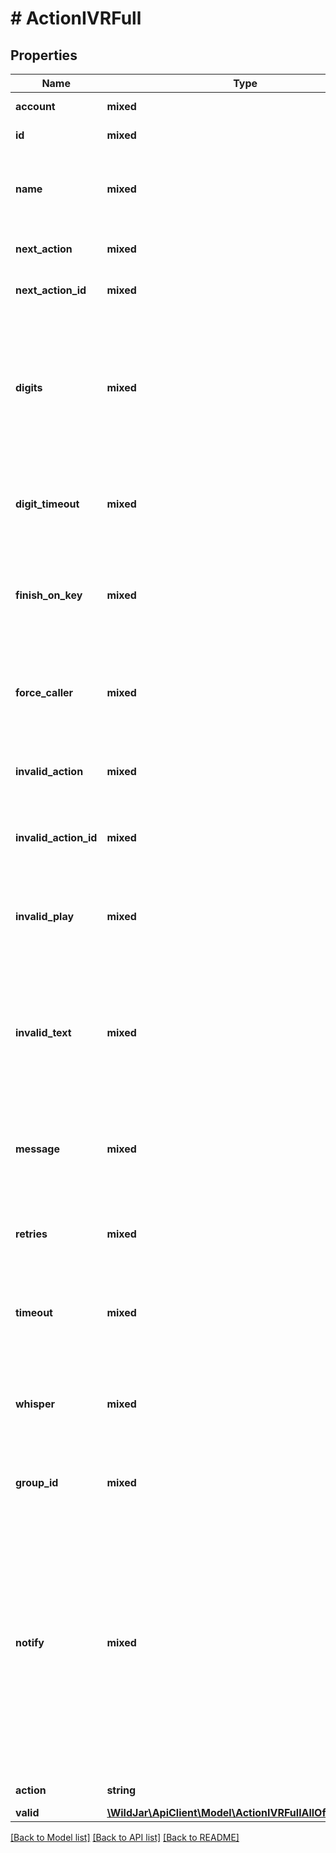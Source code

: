 # # ActionIVRFull

## Properties

Name | Type | Description | Notes
------------ | ------------- | ------------- | -------------
**account** | **mixed** | The account ID. | [optional] [readonly]
**id** | **mixed** | The action ID. | [optional] [readonly]
**name** | **mixed** | Friendly name of the call flow action. Used to easily identify an action in the call flow. | [optional]
**next_action** | **mixed** | Next action type to route to in the call flow. | [optional]
**next_action_id** | **mixed** | Next action ID to route to in the call flow. | [optional]
**digits** | **mixed** | The number of digits required for input to be valid and routed to that option. If fewer digits are requierd for an option, it can be overridden by pressing the digit set in finishOnKey. | [optional]
**digit_timeout** | **mixed** | The number of seconds to listen for a digit before sending the user to the next action. | [optional]
**finish_on_key** | **mixed** | The digit which indicates the input is finished. Standard behaviour and default is to use the hash key (\&quot;#\&quot;). | [optional]
**force_caller** | **mixed** | The phone number to force as the caller ID when calling the target (must be a WildJar geo or mobile number). | [optional]
**invalid_action** | **mixed** | The action type to route to in the call flow if an invalid option is entered. | [optional]
**invalid_action_id** | **mixed** | The action ID to route to in the call flow if an invalid option is entered. | [optional]
**invalid_play** | **mixed** | The URI to an MP3 file to play after an invalid input. Only populate if **not** using TTS in invalidText. | [optional]
**invalid_text** | **mixed** | The message to be read to the caller using Text-to-Speech (TTS) after an invalid input. Only populate if **not** using a recording MP3 in invalidPlay. | [optional]
**message** | **mixed** | The message to be played to the caller on the IVR menu. Can be Text to speech or a URI to an MP3 file. |
**retries** | **mixed** | The number of attempts allowed before the IVR message is replayed. | [optional]
**timeout** | **mixed** | The number of seconds, if no IVR selection is made, before it is sent to the next action. | [optional]
**whisper** | **mixed** | The whisper message to be played to the answering party. Can be a Text to speech or URI to an MP3 file. | [optional]
**group_id** | **mixed** | The contact group ID the notifications will be sent to. | [optional]
**notify** | **mixed** | When notifications are sent to email or SMS contacts:   * &#x60;always&#x60; - Notify for all call types (email only).   * &#x60;missed&#x60; - Notify for missed call types only.   * &#x60;no&#x60; - No not send call notifications by email or SMS. **Note**: Requires a voicemail action to be the next action in the call flow. | [optional]
**action** | **string** | The action type. | [optional] [readonly]
**valid** | [**\WildJar\ApiClient\Model\ActionIVRFullAllOfValidInner[]**](ActionIVRFullAllOfValidInner.md) |  |

[[Back to Model list]](../../README.md#models) [[Back to API list]](../../README.md#endpoints) [[Back to README]](../../README.md)
